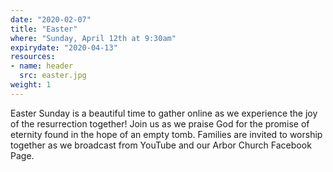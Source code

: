```yaml
---
date: "2020-02-07"
title: "Easter"
where: "Sunday, April 12th at 9:30am"
expirydate: "2020-04-13"
resources:
- name: header
  src: easter.jpg
weight: 1
---
```

 
Easter Sunday is a beautiful time to gather online as we experience the joy of the resurrection together!  Join us as we praise God for the promise of eternity found in the hope of an empty tomb. Families are invited to worship together as we broadcast from YouTube and our Arbor Church Facebook Page.

